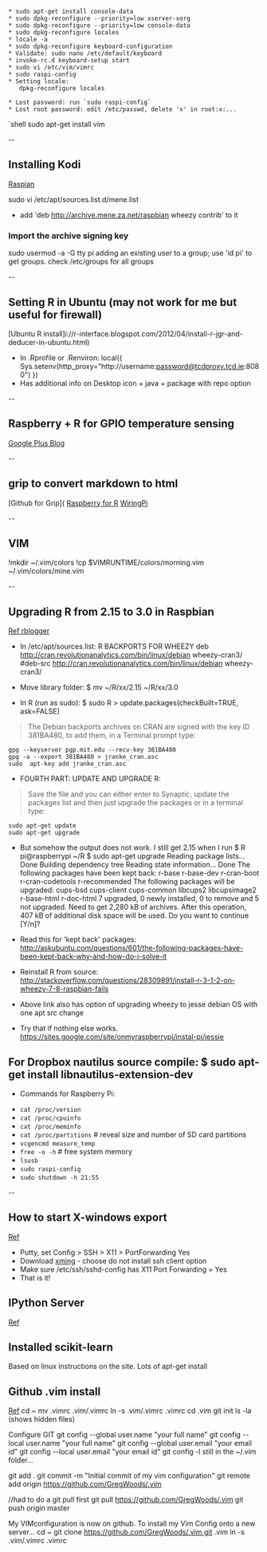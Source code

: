  ```shell
 * sudo apt-get install console-data
 * sudo dpkg-reconfigure --priority=low xserver-xorg
 * sudo dpkg-reconfigure --priority=low console-data
 * sudo dpkg-reconfigure locales
 * locale -a
 * sudo dpkg-reconfigure keyboard-configuration
 * Validate: sudo nano /etc/default/keyboard
 * invoke-rc.d keyboard-setup start
 * sudo vi /etc/vim/vimrc
 * sudo raspi-config
 * Setting locale:
    dpkg-reconfigure locales

 * Lost password: run `sudo raspi-config`
 * Lost root password: edit /etc/passwd, delete 'x' in root:x:...
```

 `shell
 sudo apt-get install vim

--
## Installing Kodi
[Raspian](http://michael.gorven.za.net/)

sudo vi /etc/apt/sources.list.d/mene.list
* add 'deb http://archive.mene.za.net/raspbian wheezy contrib' to it
### Import the archive signing key
sudo usermod -a -G tty pi
adding an existing user to a group; use 'id pi' to get groups. check /etc/groups for all groups

--
## Setting R in Ubuntu (may not work for me but useful for firewall)
[Ubuntu R install]i://r-interface.blogspot.com/2012/04/install-r-jgr-and-deducer-in-ubuntu.html)

- In .Rprofile or .Renviron:
  local({
  	Sys.setenv(http_proxy="http://username:password@tcdproxy.tcd.ie:8080")
	})
- Has additional info on Desktop icon + java + package with repo option

--
## Raspberry + R for GPIO temperature sensing
[Google Plus Blog](https://plus.google.com/+StephenBecker/posts/gSQB3M6cph7)

--
## grip to convert markdown to html
[Github for Grip](
[Raspberry for R](http://www.r-bloggers.com/fun-with-the-raspberry-pi/)
[WiringPi](https://projects.drogon.net/raspberry-pi/wiringpi/)

--
## VIM
 !mkdir ~/.vim/colors
 !cp $VIMRUNTIME/colors/morning.vim ~/.vim/colors/mine.vim

--
## Upgrading R from 2.15 to 3.0 in Raspbian
[Ref rblogger](http://www.r-bloggers.com/upgrade-and-update-r-2-15-to-r-3-0-in-debian-wheezy/)

* In /etc/apt/sources.list:
	R BACKPORTS FOR WHEEZY
	deb http://cran.revolutionanalytics.com/bin/linux/debian wheezy-cran3/
	#deb-src http://cran.revolutionanalytics.com/bin/linux/debian wheezy-cran3/

* Move library folder: $ mv ~/R/xx/2.15 ~/R/xx/3.0 
* In R (run as sudo):
	$ sudo R > update.packages(checkBuilt=TRUE, ask=FALSE) 

> The Debian backports archives on CRAN are signed with the key ID 381BA480, to add them, in a Terminal prompt type:

	gpg --keyserver pgp.mit.edu --recv-key 381BA480
	gpg -a --export 381BA480 > jranke_cran.asc
	sudo  apt-key add jranke_cran.asc

* FOURTH PART: UPDATE AND UPGRADE R:

> Save the file and you can either enter to Synaptic, update the packages list and then just upgrade the packages or in a terminal type:

	sudo apt-get update
	sudo apt-get upgrade

* But somehow the output does not work. I still get 2.15 when I run $ R
pi@raspberrypi ~/R $ sudo apt-get upgrade
Reading package lists... Done
Building dependency tree
Reading state information... Done
The following packages have been kept back:
  r-base r-base-dev r-cran-boot r-cran-codetools r-recommended
  The following packages will be upgraded:
    cups-bsd cups-client cups-common libcups2 libcupsimage2 r-base-html
	  r-doc-html
	  7 upgraded, 0 newly installed, 0 to remove and 5 not upgraded.
	  Need to get 2,280 kB of archives.
	  After this operation, 407 kB of additional disk space will be used.
	  Do you want to continue [Y/n]?


* Read this for 'kept back' packages: http://askubuntu.com/questions/601/the-following-packages-have-been-kept-back-why-and-how-do-i-solve-it
* Reinstall R from source: http://stackoverflow.com/questions/28309891/install-r-3-1-2-on-wheezy-7-8-raspbian-fails 
* Above link also has option of upgrading wheezy to jesse debian OS with one apt src change
* Try that if nothing else works. https://sites.google.com/site/onmyraspberrypi/instal-pi/jessie


For Dropbox nautilus source compile: $ sudo apt-get install libnautilus-extension-dev
--
* Commands for Raspberry Pi:

- `cat /proc/version`
- `cat /proc/cpuinfo`
- `cat /proc/meminfo`
- `cat /proc/partitions` # reveal size and number of SD card partitions
- `vcgencmd measure_temp` 
- `free -o -h` # free system memory
- `lsusb`
- `sudo raspi-config`
- `sudo shutdown -h 21:55`

--
## How to start X-windows export 
[Ref](http://www.ece.unm.edu/csg/email/XServer_Putty_Windows7-ECE.pdf)

- Putty, set Config > SSH > X11 > PortForwarding Yes
- Download [xming](http://sourceforge.net/projects/xming/) - choose do not install ssh client option
- Make sure /etc/ssh/sshd-config has X11 Port Forwarding = Yes
- That is it!


## IPython Server

[Ref](https://arundurvasula.wordpress.com/2014/04/01/remote-ipython-notebook-with-raspberry-pi/)

## Installed scikit-learn 
Based on linux instructions on the site.  Lots of apt-get install


## Github .vim install
[Ref](http://gregwoods.co.uk/2014/01/syntax-highlighting-in-vim-on-a-remote-raspberrypi/)
cd ~
mv .vimrc .vim/.vimrc
ln -s .vim/.vimrc .vimrc
cd .vim
git init
ls -la         (shows hidden files)

Configure GIT
git config --global user.name "your full name"
git config --local user.name "your full name"
git config --global user.email "your email id"
git config --local user.email "your email id"
git config -l
still in the ~/.vim folder…

git add .
git commit -m "Initial commit of my vim configuration"
git remote add origin https://github.com/GregWoods/.vim

//had to do a git pull first
git pull https://github.com/GregWoods/.vim
git push origin master
 

 My VIMconfiguration is now on github.
To install my Vim Config onto a new server…
cd ~
git clone https://github.com/GregWoods/.vim.git .vim
ln -s .vim/.vimrc .vimrc

